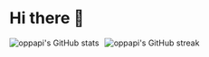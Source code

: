 # Hi there 👋
<style>
  .stats-container {
    display: flex;
    gap: 10px;
    flex-wrap: wrap;
  }

  .stats-container img {
    max-width: 100%;
    height: auto;
  }

  @media (max-width: 768px) {
    .stats-container {
      flex-direction: column;
      align-items: center;
    }
  }
</style>

<div class="stats-container">
  <img src="https://github-readme-stats.vercel.app/api?username=oppapi&show_icons=true&theme=tokyonight" alt="oppapi's GitHub stats"/>
  <img src="https://nirzak-streak-stats.vercel.app/?user=oppapi&theme=tokyonight&hide_border=true" alt="oppapi's GitHub streak"/>
</div>

